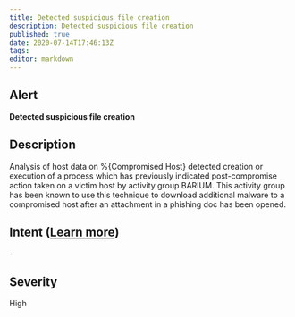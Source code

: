 ```yaml
---
title: Detected suspicious file creation
description: Detected suspicious file creation
published: true
date: 2020-07-14T17:46:13Z
tags:
editor: markdown
---
```


## Alert
**Detected suspicious file creation**

## Description
Analysis of host data on %{Compromised Host} detected creation or execution of a process which has previously indicated post-compromise action taken on a victim host by activity group BARIUM. This activity group has been known to use this technique to download additional malware to a compromised host after an attachment in a phishing doc has been opened.

## Intent ([Learn more](/public/security/alerts/intentions.md))
\-

## Severity
High




